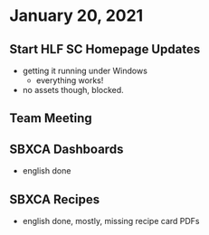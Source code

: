 # January 20, 2021

## Start HLF SC Homepage Updates
- getting it running under Windows
	- everything works!
- no assets though, blocked.

## Team Meeting

## SBXCA Dashboards
- english done

## SBXCA Recipes
- english done, mostly, missing recipe card PDFs